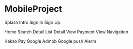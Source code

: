 # MobileProject

Splash
Intro
Sign In
Sign Up

Home
Search
Detail List
Detail View
Payment View
Navigation

Kakao Pay
Google Admob
Google push Alerm
